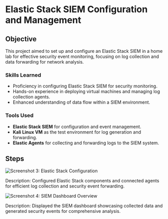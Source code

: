 # Elastic Stack SIEM Configuration and Management

## Objective
This project aimed to set up and configure an Elastic Stack SIEM in a home lab for effective security event monitoring, focusing on log collection and data forwarding for network analysis.

### Skills Learned
- Proficiency in configuring Elastic Stack SIEM for security monitoring.
- Hands-on experience in deploying virtual machines and managing log collection agents.
- Enhanced understanding of data flow within a SIEM environment.

### Tools Used
- **Elastic Stack SIEM** for configuration and event management.
- **Kali Linux VM** as the test environment for log generation and forwarding.
- **Elastic Agents** for collecting and forwarding logs to the SIEM system.

## Steps
![Screenshot 3: Elastic Stack Configuration](imgsrc)

Description: Configured Elastic Stack components and connected agents for efficient log collection and security event forwarding.

![Screenshot 4: SIEM Dashboard Overview](imgsrc)

Description: Displayed the SIEM dashboard showcasing collected data and generated security events for comprehensive analysis.
